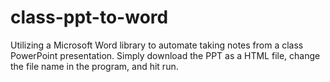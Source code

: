 # class-ppt-to-word
Utilizing a Microsoft Word library to automate taking notes from a class PowerPoint presentation. Simply download the PPT as a HTML file, change the file name in the program, and hit run.
